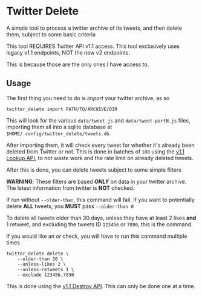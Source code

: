 # Twitter Delete

A simple tool to process a twitter archive of its tweets, and then delete them,
subject to some basic criteria

This tool REQUIRES Twitter API v1.1 access.
This tool exclusively uses legacy v1.1 endpoints, NOT the new v2 endpoints.

This is because those are the only ones I have access to.

## Usage

The first thing you need to do is *import* your twitter archive,
as so

```shell
twitter_delete import PATH/TO/ARCHIVE/DIR
```

This will look for the various `data/tweet.js` and `data/tweet-partN.js` files,
importing them all into a sqlite database at `$HOME/.config/twitter_delete/tweets.db`.

After importing them, it will check every tweet for whether it's
already been deleted from Twitter or not.
This is done in batches of `100` using the [v1.1 Lookup API][1],
to not waste work and the rate limit on already deleted tweets.

After this is done, you can delete tweets subject to some simple filters

**WARNING**: These filters are based ***ONLY*** on data in your twitter archive.
The latest information from twitter is **NOT** checked.

If run without `--older-than`, this command will fail.
If you want to potentially delete **ALL** tweets,
you **MUST** pass `--older-than 0`

To delete all tweets older than 30 days,
unless they have at least 2 likes **and** 1 retweet,
and excluding the tweets ID `123456` or `7890`, this is the command.

If you would like an *or* check, you will have to run this command multiple times

```shell
twitter_delete delete \
    --older-than 30 \
    --unless-likes 2 \
    --unless-retweets 1 \
    --exclude 123456,7890
```

This is done using the [v1.1 Destroy API][2]. This can only be done one at a time.

[1]: <https://developer.twitter.com/en/docs/twitter-api/v1/tweets/post-and-engage/api-reference/get-statuses-lookup>
[2]: <https://developer.twitter.com/en/docs/twitter-api/v1/tweets/post-and-engage/api-reference/post-statuses-destroy-id>
